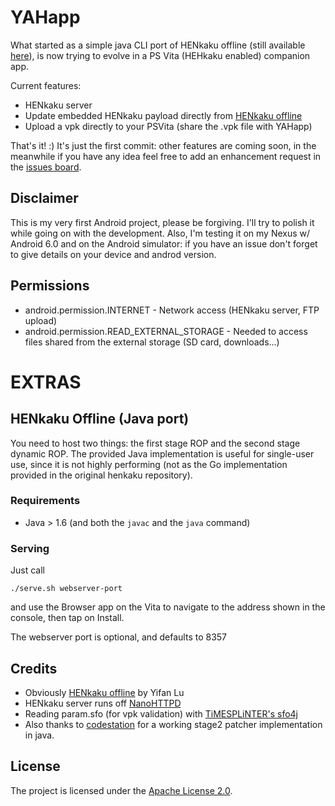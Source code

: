 # YAHapp

What started as a simple java CLI port of HENkaku offline (still available [here](https://github.com/psychowood/YAHapp/tree/offline-hosting)), is now trying to evolve in a PS Vita (HEHkaku enabled) companion app.

Current features:

* HENkaku server
* Update embedded HENkaku payload directly from [HENkaku offline](https://github.com/henkaku/henkaku)
* Upload a vpk directly to your PSVita (share the .vpk file with YAHapp)


That's it! :) 
It's just the first commit: other features are coming soon, in the meanwhile if you have any idea feel free to add an enhancement request in the [issues board](https://github.com/psychowood/YAHapp/issues).


## Disclaimer

This is my very first Android project, please be forgiving. I'll try to polish it while going on with the development.
Also, I'm testing it on my Nexus w/ Android 6.0 and on the Android simulator: if you have an issue don't forget to give details on your device and androd version.

## Permissions

* android.permission.INTERNET - Network access (HENkaku server, FTP upload)
* android.permission.READ_EXTERNAL_STORAGE - Needed to access files shared from the external storage (SD card, downloads...)

# EXTRAS

## HENkaku Offline (Java port)

You need to host two things: the first stage ROP and the second stage dynamic ROP.
The provided Java implementation is useful for single-user use, since it is not highly performing (not as the Go implementation provided in the original henkaku repository).

### Requirements

* Java > 1.6 (and both the `javac` and the `java` command)

### Serving

Just call

```shell
./serve.sh webserver-port
```

and use the Browser app on the Vita to navigate to the address shown in the console, then tap on Install.

The webserver port is optional, and defaults to 8357

Credits
--------

* Obviously [HENkaku offline](https://github.com/henkaku/henkaku) by Yifan Lu
* HENkaku server runs off [NanoHTTPD](https://github.com/NanoHttpd/nanohttpd)
* Reading param.sfo (for vpk validation) with [TiMESPLiNTER's sfo4j](https://github.com/TiMESPLiNTER/sfo4j) 
* Also thanks to [codestation](https://github.com/codestation) for a working stage2 patcher implementation in java.


License
-------

The project is licensed under the [Apache License 2.0](http://www.apache.org/licenses/LICENSE-2.0).
